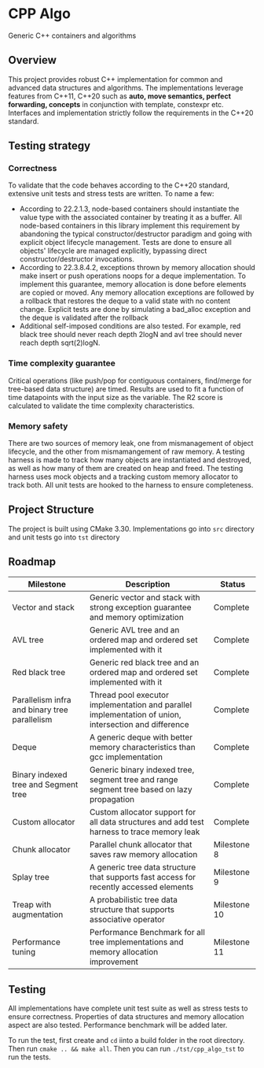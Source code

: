 # CPP Algo
Generic C++ containers and algorithms

## Overview
This project provides robust C++ implementation for common and advanced data structures and algorithms. The implementations leverage features from C++11, C++20
such as **auto, move semantics, perfect forwarding, concepts** in conjunction with template, constexpr etc. Interfaces and implementation strictly follow the requirements in the C++20 standard.


## Testing strategy
### Correctness
To validate that the code behaves according to the C++20 standard, extensive unit tests and stress tests are written. To name a few:
* According to 22.2.1.3, node-based containers should instantiate the value type with the associated container by treating it as a buffer. All node-based containers in this library implement this
  requirement by abandoning the typical constructor/destructor paradigm and going with explicit object lifecycle management. Tests are done to ensure all objects' lifecycle are managed
  explicitly, bypassing direct constructor/destructor invocations.
* According to 22.3.8.4.2, exceptions thrown by memory allocation should make insert or push operations noops for a deque implementation. To implement this guarantee, memory allocation is done
  before elements are copied or moved. Any memory allocation exceptions are followed by a rollback that restores the deque to a valid state with no content change. Explicit tests are done by simulating
  a bad_alloc exception and the deque is validated after the rollback
* Additional self-imposed conditions are also tested. For example, red black tree should never reach depth 2logN and avl tree should never reach depth sqrt(2)logN.

### Time complexity guarantee
Critical operations (like push/pop for contiguous containers, find/merge for tree-based data structure) are timed. Results are used to fit a function of time datapoints
with the input size as the variable. The R2 score is calculated to validate the time complexity characteristics.

### Memory safety
There are two sources of memory leak, one from mismanagement of object lifecycle, and the other from mismamangement of raw memory. A testing harness is made to track how many 
objects are instantiated and destroyed, as well as how many of them are created on heap and freed. The testing harness uses mock objects and a tracking custom memory allocator to track
both. All unit tests are hooked to the harness to ensure completeness.


## Project Structure
The project is built using CMake 3.30. Implementations go into `src` directory and unit tests go into `tst` directory

## Roadmap
| Milestone       |  Description | Status|
|------------|-------------|-------------|
| Vector and stack | Generic vector and stack with strong exception guarantee and memory optimization | Complete |
| AVL tree | Generic AVL tree and an ordered map and ordered set implemented with it | Complete |
| Red black tree | Generic red black tree and an ordered map and ordered set implemented with it | Complete |
| Parallelism infra and binary tree parallelism | Thread pool executor implementation and parallel implementation of union, intersection and difference | Complete |
| Deque | A generic deque with better memory characteristics than gcc implementation | Complete |
| Binary indexed tree and Segment tree | Generic binary indexed tree, segment tree and range segment tree based on lazy propagation | Complete |
| Custom allocator | Custom allocator support for all data structures and add test harness to trace memory leak | Complete |
| Chunk allocator | Parallel chunk allocator that saves raw memory allocation | Milestone 8 |
| Splay tree | A generic tree data structure that supports fast access for recently accessed elements | Milestone 9 |
| Treap with augmentation | A probabilistic tree data structure that supports associative operator| Milestone 10 |
| Performance tuning | Performance Benchmark for all tree implementations and memory allocation improvement | Milestone 11 |


## Testing
All implementations have complete unit test suite as well as stress tests to ensure correctness. Properties of data structures and memory allocation aspect are also tested.
Performance benchmark will be added later.

To run the test, first create and `cd` iinto a build folder in the root directory. Then run 
`cmake .. && make all`. Then you can run `./tst/cpp_algo_tst` to run the tests.
